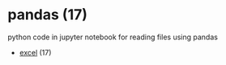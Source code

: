# pandas (17)
python code in jupyter notebook for reading files using pandas

+ [excel](excel/README.md) (17)
